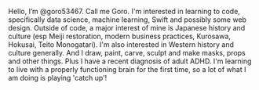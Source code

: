Hello, I’m @goro53467. Call me Goro. 
I'm interested in learning to code, specifically data science, machine learning, Swift and possibly some web design. 
Outside of code, a major interest of mine is Japanese history and culture (esp Meiji restoration, modern business practices, Kurosawa, Hokusai, Teito Monogatari).
I'm also interested in Western history and culture generally. And I draw, paint, carve, sculpt and make masks, props and other things. 
Plus I have a recent diagnosis of adult ADHD. 
I'm learning to live with a properly functioning brain for the first time, so a lot of what I am doing is playing 'catch up'! 
